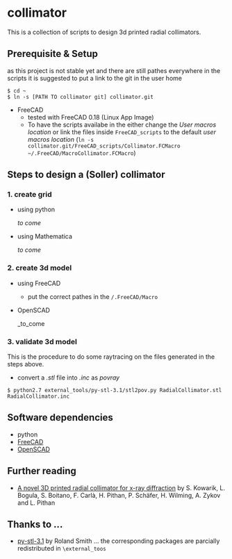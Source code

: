 # collimator
This is a collection of scripts to design 3d printed radial collimators.

## Prerequisite & Setup
as this project is not stable yet and there are still pathes everywhere in the scripts it is suggested to put a link to the git in the user home
```
$ cd ~
$ ln -s [PATH TO collimator git] collimator.git
```
- FreeCAD
  - tested with FreeCAD 0.18 (Linux App Image)
  - To have the scripts availabe in the either change the _User macros location_ or link the files inside `FreeCAD_scripts` to the default _user macros location_ (`ln -s collimator.git/FreeCAD_scripts/Collimator.FCMacro ~/.FreeCAD/MacroCollimator.FCMacro`)

## Steps to design a (Soller) collimator
### 1. create grid
  - using python
  
    _to come_
  - using Mathematica
  
    _to come_
### 2. create 3d model
  - using FreeCAD
  
    - put the correct pathes in the `/.FreeCAD/Macro`
  - OpenSCAD
  
    _to_come
    
### 3. validate 3d model
  This is the procedure to do some raytracing on the files generated in the steps above.
  - convert a _.stl_ file into _.inc_ as  _povray_
    
```
$ python2.7 external_tools/py-stl-3.1/stl2pov.py RadialCollimator.stl RadialCollimator.inc
```
  

## Software dependencies
- python
- [FreeCAD](https://www.freecadweb.org)
- [OpenSCAD](https://www.openscad.org)

## Further reading
- [A novel 3D printed radial collimator for x-ray diffraction](https://aip.scitation.org/doi/suppl/10.1063/1.5063520) by S. Kowarik, L. Bogula, S. Boitano, F. Carlà, H. Pithan, P. Schäfer, H. Wilming, A. Zykov and L. Pithan 


## Thanks to ... 
- [py-stl-3.1](https://rsmith.home.xs4all.nl/software/py-stl-stl2pov.html) by Roland Smith
   ... the corresponding packages are parcially redistributed in `\external_toos`
